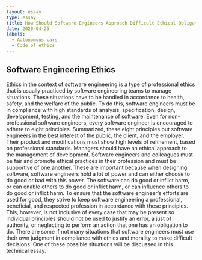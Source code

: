 ```yaml
---
layout: essay
type: essay
title: How Should Software Engineers Approach Difficult Ethical Obligations
date: 2020-04-25
labels:
  - Autonomous cars
  - Code of ethics
---
```


## Software Engineering Ethics
Ethics in the context of software engineering is a type of professional ethics that is usually practiced by software engineering teams to manage situations. These situations have to be handled in accordance to health, safety, and the welfare of the public. To do this, software engineers must be in compliance with high standards of analysis, specification, design, development, testing, and the maintenance of software. Even for non-professional software engineers, every software engineer is encouraged to adhere to eight principles. Summarized, these eight principles put software engineers in the best interest of the public, the client, and the employer. Their product and modifications must show high levels of refinement, based on professional standards. Managers should have an ethical approach to the management of development. Software engineers and colleagues must be fair and promote ethical practices in their profession and must be supportive of one another. These are important because when designing software, software engineers hold a lot of power and can either choose to do good or bad with this power. The software can do good or inflict harm, or can enable others to do good or inflict harm, or can influence others to do good or inflict harm. To ensure that the software engineer’s efforts are used for good, they strive to keep software engineering a professional, beneficial, and respected profession in accordance with these principles. This, however, is not inclusive of every case that may be present so individual principles should not be used to justify an error, a just of authority, or neglecting to perform an action that one has an obligation to do. There are some if not many situations that software engineers must use their own judgment in compliance with ethics and morality to make difficult decisions. One of these possible situations will be discussed in this technical essay. 

## 